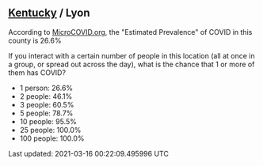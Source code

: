 
## [Kentucky](/united-states/kentucky) / Lyon

According to [MicroCOVID.org](http://microcovid.org),
the "Estimated Prevalence" of COVID in this county is 26.6%

If you interact with a certain number of people in this location
(all at once in a group, or spread out across the day), what is the chance that
1 or more of them has COVID?

- 1 person: 26.6%
- 2 people: 46.1%
- 3 people: 60.5%
- 5 people: 78.7%
- 10 people: 95.5%
- 25 people: 100.0%
- 100 people: 100.0%

Last updated: 2021-03-16 00:22:09.495996 UTC
